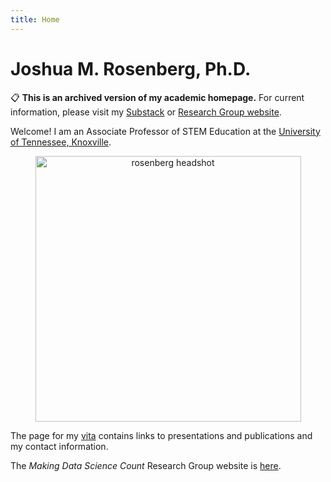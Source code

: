 ```yaml
---
title: Home
---
```


# Joshua M. Rosenberg, Ph.D.

<div class="archive-notice">
📋 <strong>This is an archived version of my academic homepage.</strong> For current information, please visit my <a href="https://joshuamrosenberg.substack.com">Substack</a> or <a href="https://makingdatasciencecount.com">Research Group website</a>.
</div>

Welcome! I am an Associate Professor of STEM Education at the [University of Tennessee, Knoxville](http://utk.edu/). 

<div style="text-align: center;">
  <img src="images/rosenberg-headshot-utk-2024.jpeg" alt="rosenberg headshot" style="width: 425px;" align = "center;">
</div>

The page for my [vita](/about/) contains links to presentations and publications and my contact information.

The *Making Data Science Count* Research Group website is [here](https://makingdatasciencecount.com).
